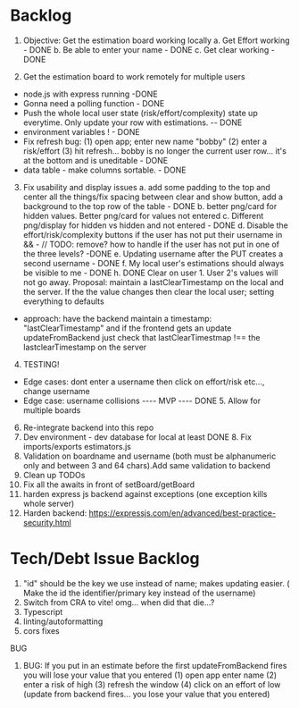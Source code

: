 # Backlog
1. Objective: Get the estimation board working locally
a. Get Effort working - DONE 
b. Be able to enter your name - DONE
c. Get clear working  - DONE 

2. Get the estimation board to work remotely for multiple users
- node.js with express running -DONE
- Gonna need a polling function - DONE
- Push the whole local user state (risk/effort/complexity) state up everytime. Only update your row with estimations. -- DONE 
- environment variables ! - DONE
- Fix refresh bug: (1) open app; enter new name "bobby" (2) enter a risk/effort (3) hit refresh... bobby is no longer the current user row... it's at the bottom and is uneditable - DONE
- data table - make columns sortable. - DONE

3. Fix usability and display issues
a. add some padding to the top and center all the things/fix spacing between clear and show button, add a background to the top row of the table - DONE
b. better png/card for hidden values. Better png/card for values not entered
c. Different png/display for hidden vs hidden and not entered - DONE
d. Disable the effort/risk/complexity buttons if the user has not put their username in && - // TODO: remove? how to handle if the user has not put in one of the three levels? -DONE
e. Updating username after the PUT creates a second username - DONE
f. My local user's estimations should always be visible to me - DONE
h. DONE Clear on user 1. User 2's values will not go away. Proposal: maintain a lastClearTimestamp on the local and the server. If the the value changes then clear the local user; setting everything to defaults
 - approach: have the backend maintain a timestamp: "lastClearTimestamp" and if the frontend gets an update updateFromBackend just check that 
    lastClearTimestmap !== the lastclearTimestamp on the server

4. TESTING!
- Edge cases: dont enter a username then click on effort/risk etc..., change username
- Edge case: username collisions
---- MVP ----
DONE 5. Allow for multiple boards
6. Re-integrate backend into this repo
7. Dev environment - dev database for local at least
DONE 8. Fix imports/exports estimators.js
9. Validation on boardname and username (both must be alphanumeric only and between 3 and 64 chars).Add same validation to backend
10. Clean up TODOs
11. Fix all the awaits in front of setBoard/getBoard
12. harden express js backend against exceptions (one exception kills whole server)
13. Harden backend: https://expressjs.com/en/advanced/best-practice-security.html


# Tech/Debt Issue Backlog
1. "id" should be the key we use instead of name; makes updating easier. ( Make the id the identifier/primary key instead of the username)
2. Switch from CRA to vite! omg... when did that die...?
3. Typescript
4. linting/autoformatting
5. cors fixes

BUG
1. BUG: If you put in an estimate before the first updateFromBackend fires you will lose your value that you entered (1) open app enter name (2) enter a risk of high (3) refresh the window (4) click on an effort of low (update from backend fires... you lose your value that you entered)
